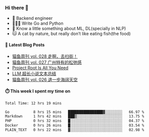 ### Hi there 👋

- 🔧 Backend engineer
- 👨🏻‍💻 Write Go and Python
- 🔭 Know a little something about ML, DL(specially in NLP)
- 🐱 A cat by nature, but really don’t like eating fish(the food)

#### 📖 Latest Blog Posts
<!-- BLOG-POST-LIST:START -->
- [猫鱼周刊 vol. 028 走啊，去扫街！](https://ameow.xyz/archives/weekly-028)
- [猫鱼周刊 vol. 027 广州特有的松弛感](https://ameow.xyz/archives/weekly-027)
- [Project Root Is All You Need](https://ameow.xyz/archives/project-root-is-all-you-need)
- [LLM 超长小说文本总结](https://ameow.xyz/archives/llm-extra-long-text-summarize)
- [猫鱼周刊 vol. 026 退一步海阔天空](https://ameow.xyz/archives/weekly-026)
<!-- BLOG-POST-LIST:END -->

#### ⏱️ This week I spent my time on
<!--START_SECTION:waka-->

```txt
Total Time: 12 hrs 19 mins

Go           8 hrs 15 mins   ████████████████▓░░░░░░░░   66.97 %
Markdown     1 hrs 42 mins   ███▒░░░░░░░░░░░░░░░░░░░░░   13.75 %
PHP          0 hrs 32 mins   █░░░░░░░░░░░░░░░░░░░░░░░░   04.37 %
Docker       0 hrs 26 mins   █░░░░░░░░░░░░░░░░░░░░░░░░   03.54 %
PLAIN_TEXT   0 hrs 22 mins   ▓░░░░░░░░░░░░░░░░░░░░░░░░   02.98 %
```

<!--END_SECTION:waka-->

<!--
**LeslieLeung/LeslieLeung** is a ✨ _special_ ✨ repository because its `README.md` (this file) appears on your GitHub profile.

Here are some ideas to get you started:

- 🔭 I’m currently working on ...
- 🌱 I’m currently learning ...
- 👯 I’m looking to collaborate on ...
- 🤔 I’m looking for help with ...
- 💬 Ask me about ...
- 📫 How to reach me: ...
- 😄 Pronouns: ...
- ⚡ Fun fact: ...
-->
